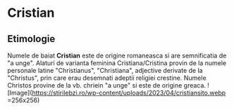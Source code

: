 # Cristian
## Etimologie
Numele de baiat **Cristian** este de origine romaneasca si are semnificatia de "a unge". 
Alaturi de varianta feminina Cristiana/Cristina provin de la numele personale latine "Christianus", "Christiana", adjective derivate de la "Christus", prin care erau desemnati adeptii religiei crestine. Numele Christos provine de la vb. chriein "a unge" si este de origine greaca.
![Image](https://stirilebzi.ro/wp-content/uploads/2023/04/cristiansito.webp =256x256)